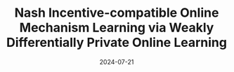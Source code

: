 ---
title: 'Nash Incentive-compatible Online Mechanism Learning via Weakly Differentially Private Online Learning'
excerpt: '**Joon Suk Huh**\*, Kirthevasan Kandasamy, *ICML 2024*.'
collection: publications
date: 2024-07-21
---